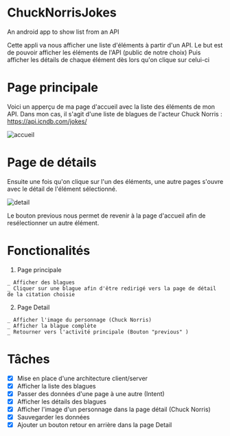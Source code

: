 # ChuckNorrisJokes
An android app to show list from an API 

Cette appli va nous afficher une liste d'éléments à partir d'un API.
Le but est de pouvoir afficher les éléments de l'API (public de notre choix) 
Puis afficher les détails de chaque élément dès lors qu'on clique sur celui-ci

# Page principale
Voici un apperçu de ma page d'accueil avec la liste des éléments de mon API. Dans mon cas, il s'agit d'une liste de blagues de l'acteur Chuck Norris : https://api.icndb.com/jokes/

![accueil](https://user-images.githubusercontent.com/55489128/82762581-1a80e700-9e02-11ea-97de-05beeda644dd.png)

# Page de détails
Ensuite une fois qu'on clique sur l'un des éléments, une autre pages s'ouvre avec le détail de l'élément sélectionné.

![detail](https://user-images.githubusercontent.com/55489128/82762588-27053f80-9e02-11ea-9420-c36900efd685.png)


Le bouton previous nous permet de revenir à la page d'accueil afin de resélectionner un autre élément.

# Fonctionalités 


  1. Page principale

    _ Afficher des blagues
    _ Cliquer sur une blague afin d'être redirigé vers la page de détail de la citation choisie

  2. Page Detail

    _ Afficher l'image du personnage (Chuck Norris)
    _ Afficher la blague complète
    _ Retourner vers l'activité principale (Bouton "previous" )

# Tâches

- [x] Mise en place d'une architecture client/server
- [x] Afficher la liste des blagues
- [x] Passer des données d'une page à une autre (Intent)
- [x] Afficher les détails des blagues
- [x] Afficher l'image d'un personnage dans la page détail (Chuck Norris)
- [x] Sauvegarder les données 
- [x] Ajouter un bouton retour en arrière dans la page Detail
